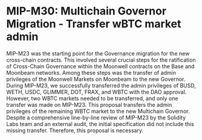 # MIP-M30: Multichain Governor Migration - Transfer wBTC market admin

MIP-M23 was the starting point for the Governance migration for the new
cross-chain contracts. This involved several crucial steps for the ratification
of Cross-Chain Governance within the Moonwell contracts on the Base and Moonbeam
networks. Among these steps was the transfer of admin privileges of the Moonwell
Markets on Moonbeam to the new Governor. During MIP-M23, we successfully
transferred the admin privileges of BUSD, WETH, USDC, GLIMMER, DOT, FRAX, and
WBTC with the DAO approval. However, two WBTC markets needed to be transferred,
and only one transfer was made on MIP-M23. This proposal transfers the admin
privileges of the remaining WBTC market to the new Multichain Governor. Despite
a comprehensive line-by-line review of MIP-M23 by the Solidity Labs team and an
external audit, the initial specification did not include this missing transfer.
Therefore, this proposal is necessary.
